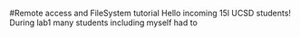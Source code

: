 #Remote access and FileSystem tutorial
Hello incoming 15l UCSD students! During lab1 many students including myself had to 
